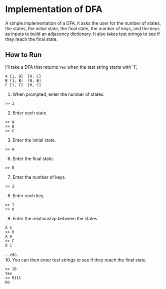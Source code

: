# Implementation of DFA
A simple implementation of a DFA, it asks the user for the number of states, the states, the initial state, the final state, the number of keys, and the keys as inputs to build an adjacency dictionary. It also takes test strings to see if they reach the final state. 

## How to Run
I’ll take a DFA that returns `Yes` when the test string starts with ‘1’;
```
A [1, B]  [0, C]
B [1, B]  [0, B]
C [1, C]  [0, C]
```
1. When prompted, enter the number of states.
```
>> 3
```
2. Enter each state.
```
>> A
>> B
>> C
```
3. Enter the initial state.
```
>> A
```
6. Enter the final state.
```
>> B
```
7. Enter the number of keys.
```
>> 2
```
8. Enter each key.
```
>> 1
>> 0
```
9. Enter the relationship between the states
```
A 1
>> B
A 0
>> C
B 1
```
... etc.<br>
10. You can then enter test strings to see if they reach the final state.
```
>> 10
Yes
>> 0111
No
```